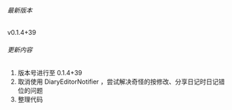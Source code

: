###### 最新版本
v0.1.4+39

###### 更新内容

1. 版本号进行至 0.1.4+39
2. 取消使用 DiaryEditorNotifier ，尝试解决奇怪的按修改、分享日记时日记错位的问题
3. 整理代码
